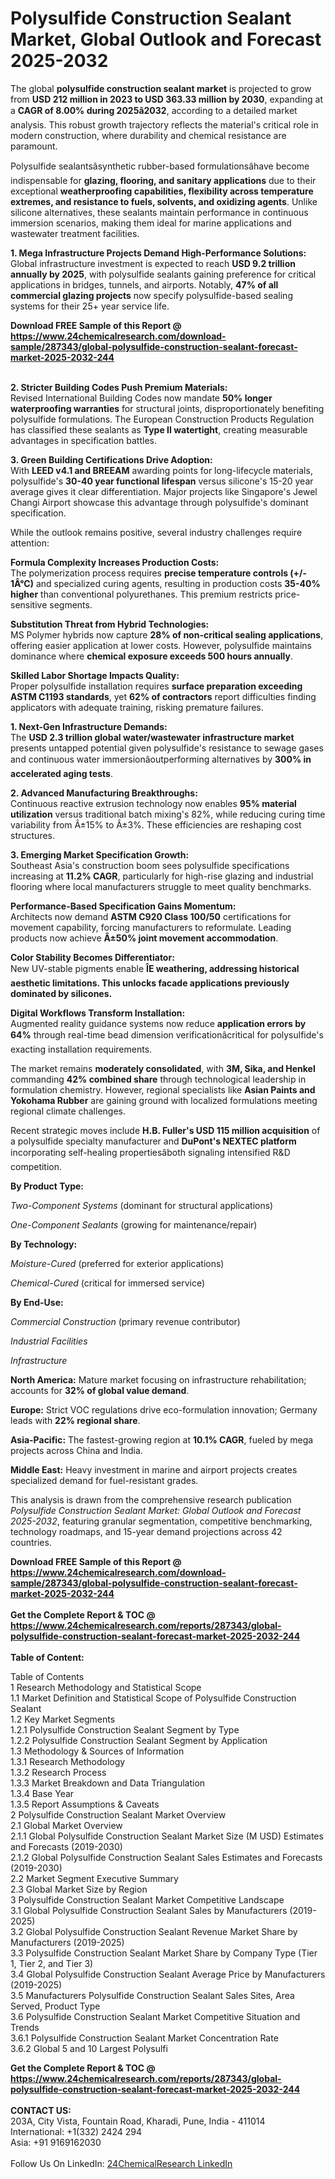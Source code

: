 <h1>Polysulfide Construction Sealant Market, Global Outlook and Forecast 2025-2032</h1><p>The global <strong>polysulfide construction sealant market</strong> is projected to grow from <strong>USD 212 million in 2023 to USD 363.33 million by 2030</strong>, expanding at a <strong>CAGR of 8.00% during 2025â2032</strong>, according to a detailed market analysis. This robust growth trajectory reflects the material's critical role in modern construction, where durability and chemical resistance are paramount.</p><p>Polysulfide sealantsâsynthetic rubber-based formulationsâhave become indispensable for <strong>glazing, flooring, and sanitary applications</strong> due to their exceptional <strong>weatherproofing capabilities, flexibility across temperature extremes, and resistance to fuels, solvents, and oxidizing agents</strong>. Unlike silicone alternatives, these sealants maintain performance in continuous immersion scenarios, making them ideal for marine applications and wastewater treatment facilities.</p><p><strong>1. Mega Infrastructure Projects Demand High-Performance Solutions:</strong><br>
Global infrastructure investment is expected to reach <strong>USD 9.2 trillion annually by 2025</strong>, with polysulfide sealants gaining preference for critical applications in bridges, tunnels, and airports. Notably, <strong>47% of all commercial glazing projects</strong> now specify polysulfide-based sealing systems for their 25+ year service life.</p><div><b>Download FREE Sample of this Report @ 
            <a href="https://www.24chemicalresearch.com/download-sample/287343/global-polysulfide-construction-sealant-forecast-market-2025-2032-244">
            https://www.24chemicalresearch.com/download-sample/287343/global-polysulfide-construction-sealant-forecast-market-2025-2032-244</a></b></div><br><p><strong>2. Stricter Building Codes Push Premium Materials:</strong><br>
Revised International Building Codes now mandate <strong>50% longer waterproofing warranties</strong> for structural joints, disproportionately benefiting polysulfide formulations. The European Construction Products Regulation has classified these sealants as <strong>Type II watertight</strong>, creating measurable advantages in specification battles.</p><p><strong>3. Green Building Certifications Drive Adoption:</strong><br>
With <strong>LEED v4.1 and BREEAM</strong> awarding points for long-lifecycle materials, polysulfide's <strong>30-40 year functional lifespan</strong> versus silicone's 15-20 year average gives it clear differentiation. Major projects like Singapore's Jewel Changi Airport showcase this advantage through polysulfide's dominant specification.</p><p>While the outlook remains positive, several industry challenges require attention:</p><p><strong>Formula Complexity Increases Production Costs:</strong><br>
	The polymerization process requires <strong>precise temperature controls (+/- 1Â°C)</strong> and specialized curing agents, resulting in production costs <strong>35-40% higher</strong> than conventional polyurethanes. This premium restricts price-sensitive segments.</p><p><strong>Substitution Threat from Hybrid Technologies:</strong><br>
	MS Polymer hybrids now capture <strong>28% of non-critical sealing applications</strong>, offering easier application at lower costs. However, polysulfide maintains dominance where <strong>chemical exposure exceeds 500 hours annually</strong>.</p><p><strong>Skilled Labor Shortage Impacts Quality:</strong><br>
	Proper polysulfide installation requires <strong>surface preparation exceeding ASTM C1193 standards</strong>, yet <strong>62% of contractors</strong> report difficulties finding applicators with adequate training, risking premature failures.</p><p><strong>1. Next-Gen Infrastructure Demands:</strong><br>
The <strong>USD 2.3 trillion global water/wastewater infrastructure market</strong> presents untapped potential given polysulfide's resistance to sewage gases and continuous water immersionâoutperforming alternatives by <strong>300% in accelerated aging tests</strong>.</p><p><strong>2. Advanced Manufacturing Breakthroughs:</strong><br>
Continuous reactive extrusion technology now enables <strong>95% material utilization</strong> versus traditional batch mixing's 82%, while reducing curing time variability from Â±15% to Â±3%. These efficiencies are reshaping cost structures.</p><p><strong>3. Emerging Market Specification Growth:</strong><br>
Southeast Asia's construction boom sees polysulfide specifications increasing at <strong>11.2% CAGR</strong>, particularly for high-rise glazing and industrial flooring where local manufacturers struggle to meet quality benchmarks.</p><p><strong>Performance-Based Specification Gains Momentum:</strong><br>
	Architects now demand <strong>ASTM C920 Class 100/50</strong> certifications for movement capability, forcing manufacturers to reformulate. Leading products now achieve <strong>Â±50% joint movement accommodation</strong>.</p><p><strong>Color Stability Becomes Differentiator:</strong><br>
	New UV-stable pigments enable <strong>ÎE  weathering, addressing historical aesthetic limitations. This unlocks facade applications previously dominated by silicones.</strong></p><p><strong>Digital Workflows Transform Installation:</strong><br>
	Augmented reality guidance systems now reduce <strong>application errors by 64%</strong> through real-time bead dimension verificationâcritical for polysulfide's exacting installation requirements.</p><p>The market remains <strong>moderately consolidated</strong>, with <strong>3M, Sika, and Henkel</strong> commanding <strong>42% combined share</strong> through technological leadership in formulation chemistry. However, regional specialists like <strong>Asian Paints and Yokohama Rubber</strong> are gaining ground with localized formulations meeting regional climate challenges.</p><p>Recent strategic moves include <strong>H.B. Fuller's USD 115 million acquisition</strong> of a polysulfide specialty manufacturer and <strong>DuPont's NEXTEC platform</strong> incorporating self-healing propertiesâboth signaling intensified R&amp;D competition.</p><p><strong>By Product Type:</strong></p><p><em>Two-Component Systems</em> (dominant for structural applications)</p><p><em>One-Component Sealants</em> (growing for maintenance/repair)</p><p><strong>By Technology:</strong></p><p><em>Moisture-Cured</em> (preferred for exterior applications)</p><p><em>Chemical-Cured</em> (critical for immersed service)</p><p><strong>By End-Use:</strong></p><p><em>Commercial Construction</em> (primary revenue contributor)</p><p><em>Industrial Facilities</em></p><p><em>Infrastructure</em></p><p><strong>North America:</strong> Mature market focusing on infrastructure rehabilitation; accounts for <strong>32% of global value demand</strong>.</p><p><strong>Europe:</strong> Strict VOC regulations drive eco-formulation innovation; Germany leads with <strong>22% regional share</strong>.</p><p><strong>Asia-Pacific:</strong> The fastest-growing region at <strong>10.1% CAGR</strong>, fueled by mega projects across China and India.</p><p><strong>Middle East:</strong> Heavy investment in marine and airport projects creates specialized demand for fuel-resistant grades.</p><p>This analysis is drawn from the comprehensive research publication <em>Polysulfide Construction Sealant Market: Global Outlook and Forecast 2025-2032</em>, featuring granular segmentation, competitive benchmarking, technology roadmaps, and 15-year demand projections across 42 countries.</p><div><b>Download FREE Sample of this Report @ 
            <a href="https://www.24chemicalresearch.com/download-sample/287343/global-polysulfide-construction-sealant-forecast-market-2025-2032-244">
            https://www.24chemicalresearch.com/download-sample/287343/global-polysulfide-construction-sealant-forecast-market-2025-2032-244</a></b></div><br><div><b>Get the Complete Report & TOC @ 
            <a href="https://www.24chemicalresearch.com/reports/287343/global-polysulfide-construction-sealant-forecast-market-2025-2032-244">
            https://www.24chemicalresearch.com/reports/287343/global-polysulfide-construction-sealant-forecast-market-2025-2032-244</a></b></div><br>
            <b>Table of Content:</b><p>Table of Contents<br />
1 Research Methodology and Statistical Scope<br />
1.1 Market Definition and Statistical Scope of Polysulfide Construction Sealant<br />
1.2 Key Market Segments<br />
1.2.1 Polysulfide Construction Sealant Segment by Type<br />
1.2.2 Polysulfide Construction Sealant Segment by Application<br />
1.3 Methodology & Sources of Information<br />
1.3.1 Research Methodology<br />
1.3.2 Research Process<br />
1.3.3 Market Breakdown and Data Triangulation<br />
1.3.4 Base Year<br />
1.3.5 Report Assumptions & Caveats<br />
2 Polysulfide Construction Sealant Market Overview<br />
2.1 Global Market Overview<br />
2.1.1 Global Polysulfide Construction Sealant Market Size (M USD) Estimates and Forecasts (2019-2030)<br />
2.1.2 Global Polysulfide Construction Sealant Sales Estimates and Forecasts (2019-2030)<br />
2.2 Market Segment Executive Summary<br />
2.3 Global Market Size by Region<br />
3 Polysulfide Construction Sealant Market Competitive Landscape<br />
3.1 Global Polysulfide Construction Sealant Sales by Manufacturers (2019-2025)<br />
3.2 Global Polysulfide Construction Sealant Revenue Market Share by Manufacturers (2019-2025)<br />
3.3 Polysulfide Construction Sealant Market Share by Company Type (Tier 1, Tier 2, and Tier 3)<br />
3.4 Global Polysulfide Construction Sealant Average Price by Manufacturers (2019-2025)<br />
3.5 Manufacturers Polysulfide Construction Sealant Sales Sites, Area Served, Product Type<br />
3.6 Polysulfide Construction Sealant Market Competitive Situation and Trends<br />
3.6.1 Polysulfide Construction Sealant Market Concentration Rate<br />
3.6.2 Global 5 and 10 Largest Polysulfi</p><div><b>Get the Complete Report & TOC @ 
            <a href="https://www.24chemicalresearch.com/reports/287343/global-polysulfide-construction-sealant-forecast-market-2025-2032-244">
            https://www.24chemicalresearch.com/reports/287343/global-polysulfide-construction-sealant-forecast-market-2025-2032-244</a></b></div><br><b>CONTACT US:</b><br>
            203A, City Vista, Fountain Road, Kharadi, Pune, India - 411014<br>
            International: +1(332) 2424 294<br>
            Asia: +91 9169162030 <br><br>
            Follow Us On LinkedIn: <a href="https://www.linkedin.com/company/24chemicalresearch/">24ChemicalResearch LinkedIn</a>